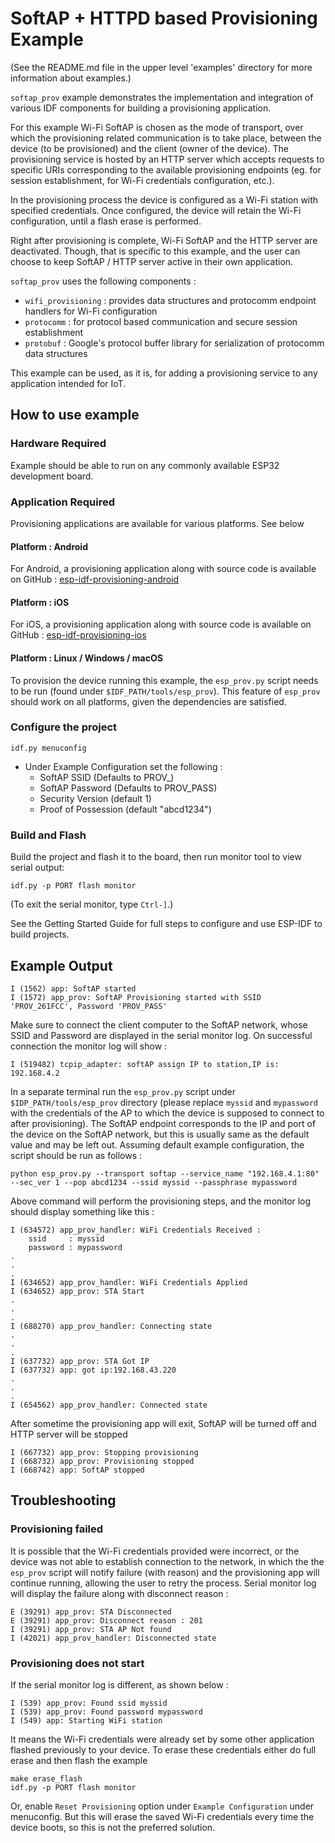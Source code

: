 # SoftAP + HTTPD based Provisioning Example

(See the README.md file in the upper level 'examples' directory for more information about examples.)

`softap_prov` example demonstrates the implementation and integration of various IDF components for building a provisioning application.

For this example Wi-Fi SoftAP is chosen as the mode of transport, over which the provisioning related communication is to take place, between the device (to be provisioned) and the client (owner of the device). The provisioning service is hosted by an HTTP server which accepts requests to specific URIs corresponding to the available provisioning endpoints (eg. for session establishment, for Wi-Fi credentials configuration, etc.).

In the provisioning process the device is configured as a Wi-Fi station with specified credentials. Once configured, the device will retain the Wi-Fi configuration, until a flash erase is performed.

Right after provisioning is complete, Wi-Fi SoftAP and the HTTP server are deactivated. Though, that is specific to this example, and the user can choose to keep SoftAP / HTTP server active in their own application.

`softap_prov` uses the following components :
* `wifi_provisioning` : provides data structures and protocomm endpoint handlers for Wi-Fi configuration
* `protocomm` : for protocol based communication and secure session establishment
* `protobuf` : Google's protocol buffer library for serialization of protocomm data structures

This example can be used, as it is, for adding a provisioning service to any application intended for IoT.

## How to use example

### Hardware Required

Example should be able to run on any commonly available ESP32 development board.

### Application Required

Provisioning applications are available for various platforms. See below

#### Platform : Android

For Android, a provisioning application along with source code is available on GitHub : [esp-idf-provisioning-android](https://github.com/espressif/esp-idf-provisioning-android)

#### Platform : iOS

For iOS, a provisioning application along with source code is available on GitHub : [esp-idf-provisioning-ios](https://github.com/espressif/esp-idf-provisioning-ios)

#### Platform : Linux / Windows / macOS

To provision the device running this example, the `esp_prov.py` script needs to be run (found under `$IDF_PATH/tools/esp_prov`). This feature of `esp_prov` should work on all platforms, given the dependencies are satisfied.

### Configure the project

```
idf.py menuconfig
```

* Under Example Configuration set the following :
    * SoftAP SSID (Defaults to PROV_<MACID>)
    * SoftAP Password (Defaults to PROV_PASS)
    * Security Version (default 1)
    * Proof of Possession (default "abcd1234")

### Build and Flash

Build the project and flash it to the board, then run monitor tool to view serial output:

```
idf.py -p PORT flash monitor
```

(To exit the serial monitor, type ``Ctrl-]``.)

See the Getting Started Guide for full steps to configure and use ESP-IDF to build projects.

## Example Output

```
I (1562) app: SoftAP started
I (1572) app_prov: SoftAP Provisioning started with SSID 'PROV_261FCC', Password 'PROV_PASS'
```

Make sure to connect the client computer to the SoftAP network, whose SSID and Password are displayed in the serial monitor log. On successful connection the monitor log will show :

```
I (519482) tcpip_adapter: softAP assign IP to station,IP is: 192.168.4.2
```

In a separate terminal run the `esp_prov.py` script under `$IDP_PATH/tools/esp_prov` directory (please replace `myssid` and `mypassword` with the credentials of the AP to which the device is supposed to connect to after provisioning). The SoftAP endpoint corresponds to the IP and port of the device on the SoftAP network, but this is usually same as the default value and may be left out. Assuming default example configuration, the script should be run as follows :

```
python esp_prov.py --transport softap --service_name "192.168.4.1:80" --sec_ver 1 --pop abcd1234 --ssid myssid --passphrase mypassword
```

Above command will perform the provisioning steps, and the monitor log should display something like this :

```
I (634572) app_prov_handler: WiFi Credentials Received :
    ssid     : myssid
    password : mypassword
.
.
.
I (634652) app_prov_handler: WiFi Credentials Applied
I (634652) app_prov: STA Start
.
.
.
I (688270) app_prov_handler: Connecting state
.
.
.
I (637732) app_prov: STA Got IP
I (637732) app: got ip:192.168.43.220
.
.
.
I (654562) app_prov_handler: Connected state
```

After sometime the provisioning app will exit, SoftAP will be turned off and HTTP server will be stopped

```
I (667732) app_prov: Stopping provisioning
I (668732) app_prov: Provisioning stopped
I (668742) app: SoftAP stopped
```

## Troubleshooting

### Provisioning failed

It is possible that the Wi-Fi credentials provided were incorrect, or the device was not able to establish connection to the network, in which the the `esp_prov` script will notify failure (with reason) and the provisioning app will continue running, allowing the user to retry the process. Serial monitor log will display the failure along with disconnect reason :

```
E (39291) app_prov: STA Disconnected
E (39291) app_prov: Disconnect reason : 201
I (39291) app_prov: STA AP Not found
I (42021) app_prov_handler: Disconnected state
```

### Provisioning does not start

If the serial monitor log is different, as shown below :

```
I (539) app_prov: Found ssid myssid
I (539) app_prov: Found password mypassword
I (549) app: Starting WiFi station
```

It means the Wi-Fi credentials were already set by some other application flashed previously to your device. To erase these credentials either do full erase and then flash the example

```
make erase_flash
idf.py -p PORT flash monitor
```

Or, enable `Reset Provisioning` option under `Example Configuration` under menuconfig. But this will erase the saved Wi-Fi credentials every time the device boots, so this is not the preferred solution.

